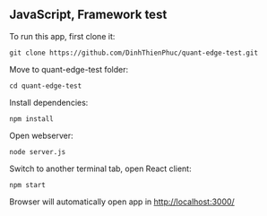 ## JavaScript, Framework test

To run this app, first clone it:

```
git clone https://github.com/DinhThienPhuc/quant-edge-test.git
```

Move to quant-edge-test folder:

```
cd quant-edge-test
```

Install dependencies:

```
npm install
```

Open webserver:

```
node server.js
```

Switch to another terminal tab, open React client:

```
npm start
```

Browser will automatically open app in [http://localhost:3000/](http://localhost:3000/)
